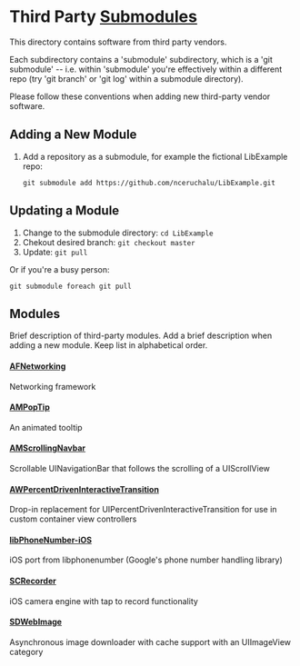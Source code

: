 # Third Party [Submodules](http://git-scm.com/book/en/v2/Git-Tools-Submodules)

This directory contains software from third party vendors.

Each subdirectory contains a 'submodule' subdirectory, which is a
'git submodule' -- i.e. within 'submodule' you're effectively within a
different repo (try 'git branch' or 'git log' within a submodule directory).

Please follow these conventions when adding new third-party vendor software.


## Adding a New Module

1. Add a repository as a submodule, for example the fictional LibExample repo:

   ```git submodule add https://github.com/nceruchalu/LibExample.git```


## Updating a Module
1. Change to the submodule directory: `cd LibExample`
2. Chekout desired branch: `git checkout master`
3. Update: `git pull`

Or if you're a busy person:
```
git submodule foreach git pull
```

## Modules

Brief description of third-party modules. Add a brief description when adding
a new module. Keep list in alphabetical order.


#### [AFNetworking](https://github.com/AFNetworking/AFNetworking)
Networking framework

#### [AMPopTip](https://github.com/andreamazz/AMPopTip)
An animated tooltip

#### [AMScrollingNavbar](https://github.com/andreamazz/AMScrollingNavbar)
Scrollable UINavigationBar that follows the scrolling of a UIScrollView

#### [AWPercentDrivenInteractiveTransition](https://github.com/MrAlek/AWPercentDrivenInteractiveTransition)
Drop-in replacement for UIPercentDrivenInteractiveTransition for use in custom
container view controllers

#### [libPhoneNumber-iOS](http://github.com/iziz/libPhoneNumber-iOS)
iOS port from libphonenumber (Google's phone number handling library)

#### [SCRecorder](https://github.com/rFlex/SCRecorder)
iOS camera engine with tap to record functionality

#### [SDWebImage](https://github.com/rs/SDWebImage)
Asynchronous image downloader with cache support with an UIImageView category
